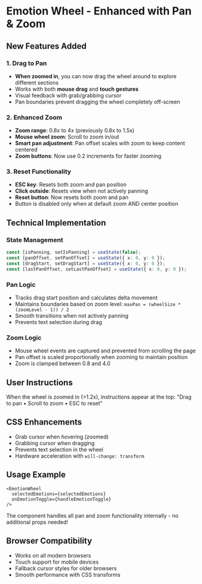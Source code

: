 # Emotion Wheel - Enhanced with Pan & Zoom

## New Features Added

### 1. Drag to Pan
- **When zoomed in**, you can now drag the wheel around to explore different sections
- Works with both **mouse drag** and **touch gestures**
- Visual feedback with grab/grabbing cursor
- Pan boundaries prevent dragging the wheel completely off-screen

### 2. Enhanced Zoom
- **Zoom range**: 0.8x to 4x (previously 0.8x to 1.5x)
- **Mouse wheel zoom**: Scroll to zoom in/out
- **Smart pan adjustment**: Pan offset scales with zoom to keep content centered
- **Zoom buttons**: Now use 0.2 increments for faster zooming

### 3. Reset Functionality
- **ESC key**: Resets both zoom and pan position
- **Click outside**: Resets view when not actively panning
- **Reset button**: Now resets both zoom and pan
- Button is disabled only when at default zoom AND center position

## Technical Implementation

### State Management
```typescript
const [isPanning, setIsPanning] = useState(false);
const [panOffset, setPanOffset] = useState({ x: 0, y: 0 });
const [dragStart, setDragStart] = useState({ x: 0, y: 0 });
const [lastPanOffset, setLastPanOffset] = useState({ x: 0, y: 0 });
```

### Pan Logic
- Tracks drag start position and calculates delta movement
- Maintains boundaries based on zoom level: `maxPan = (wheelSize * (zoomLevel - 1)) / 2`
- Smooth transitions when not actively panning
- Prevents text selection during drag

### Zoom Logic
- Mouse wheel events are captured and prevented from scrolling the page
- Pan offset is scaled proportionally when zooming to maintain position
- Zoom is clamped between 0.8 and 4.0

## User Instructions

When the wheel is zoomed in (>1.2x), instructions appear at the top:
"Drag to pan • Scroll to zoom • ESC to reset"

## CSS Enhancements

- Grab cursor when hovering (zoomed)
- Grabbing cursor when dragging
- Prevents text selection in the wheel
- Hardware acceleration with `will-change: transform`

## Usage Example

```tsx
<EmotionWheel
  selectedEmotions={selectedEmotions}
  onEmotionToggle={handleEmotionToggle}
/>
```

The component handles all pan and zoom functionality internally - no additional props needed!

## Browser Compatibility

- Works on all modern browsers
- Touch support for mobile devices
- Fallback cursor styles for older browsers
- Smooth performance with CSS transforms
